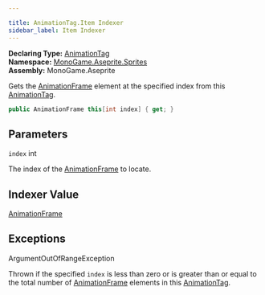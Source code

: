 ```yaml
---

title: AnimationTag.Item Indexer
sidebar_label: Item Indexer
---
```

**Declaring Type:** [AnimationTag](../)  
**Namespace:** [MonoGame.Aseprite.Sprites](../../)  
**Assembly:** MonoGame.Aseprite

Gets the [AnimationFrame](../../AnimationFrame/) element at the specified index from this [AnimationTag](../).

```csharp
public AnimationFrame this[int index] { get; }
```

## Parameters

`index`  int

The index of the [AnimationFrame](../../AnimationFrame/) to locate.

## Indexer Value

[AnimationFrame](../../AnimationFrame/)

## Exceptions

ArgumentOutOfRangeException

Thrown if the specified `index` is less than zero or is greater than or equal to the total number of [AnimationFrame](../../AnimationFrame/) elements in this [AnimationTag](../).


